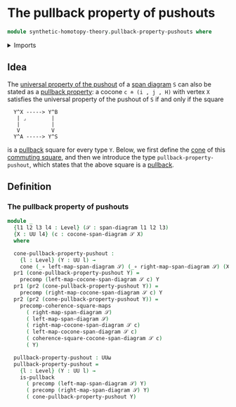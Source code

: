 # The pullback property of pushouts

```agda
module synthetic-homotopy-theory.pullback-property-pushouts where
```

<details><summary>Imports</summary>

```agda
open import foundation.commuting-squares-of-maps
open import foundation.cones-over-cospan-diagrams
open import foundation.dependent-pair-types
open import foundation.function-types
open import foundation.precomposition-functions
open import foundation.pullbacks
open import foundation.span-diagrams
open import foundation.universe-levels

open import synthetic-homotopy-theory.cocones-under-span-diagrams
```

</details>

## Idea

The
[universal property of the pushout](synthetic-homotopy-theory.universal-property-pushouts.md)
of a [span diagram](foundation.span-diagrams.md) `S` can also be stated as a
[pullback property](foundation-core.universal-property-pullbacks.md): a cocone
`c ≐ (i , j , H)` with vertex `X` satisfies the universal property of the
pushout of `S` if and only if the square

```text
  Y^X -----> Y^B
   | ⌟        |
   |          |
   V          V
  Y^A -----> Y^S
```

is a [pullback](foundation.pullbacks.md) square for every type `Y`. Below, we
first define the [cone](foundation.cones-over-cospan-diagrams.md) of this
[commuting square](foundation.commuting-squares-of-maps.md), and then we
introduce the type `pullback-property-pushout`, which states that the above
square is a [pullback](foundation-core.universal-property-pullbacks.md).

## Definition

### The pullback property of pushouts

```agda
module _
  {l1 l2 l3 l4 : Level} (𝒮 : span-diagram l1 l2 l3)
  {X : UU l4} (c : cocone-span-diagram 𝒮 X)
  where

  cone-pullback-property-pushout :
    {l : Level} (Y : UU l) →
    cone (_∘ left-map-span-diagram 𝒮) (_∘ right-map-span-diagram 𝒮) (X → Y)
  pr1 (cone-pullback-property-pushout Y) =
    precomp (left-map-cocone-span-diagram 𝒮 c) Y
  pr1 (pr2 (cone-pullback-property-pushout Y)) =
    precomp (right-map-cocone-span-diagram 𝒮 c) Y
  pr2 (pr2 (cone-pullback-property-pushout Y)) =
    precomp-coherence-square-maps
      ( right-map-span-diagram 𝒮)
      ( left-map-span-diagram 𝒮)
      ( right-map-cocone-span-diagram 𝒮 c)
      ( left-map-cocone-span-diagram 𝒮 c)
      ( coherence-square-cocone-span-diagram 𝒮 c)
      ( Y)

  pullback-property-pushout : UUω
  pullback-property-pushout =
    {l : Level} (Y : UU l) →
    is-pullback
      ( precomp (left-map-span-diagram 𝒮) Y)
      ( precomp (right-map-span-diagram 𝒮) Y)
      ( cone-pullback-property-pushout Y)
```
